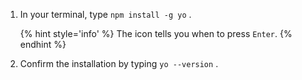 1. In your terminal, type `npm install -g yo` <i class="fa fa-share fa-rotate-180"></i>.

   {% hint style='info' %}
The <i class="fa fa-share fa-rotate-180"></i> icon tells you when to press `Enter`.
   {% endhint %}

1. Confirm the installation by typing `yo --version` <i class="fa fa-share fa-rotate-180"></i>.